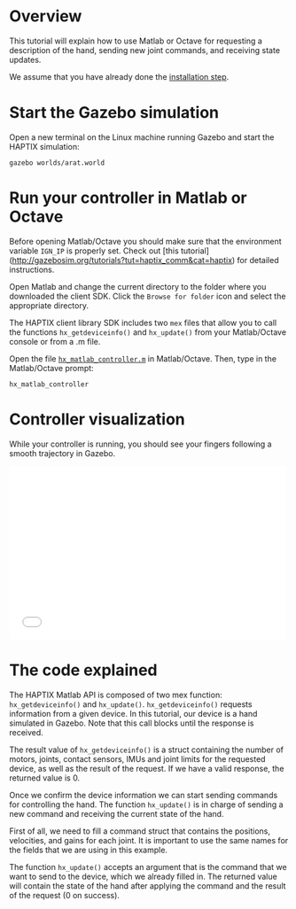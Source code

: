 # Overview

This tutorial will explain how to use Matlab or Octave for requesting a
description of the hand, sending new joint commands, and receiving state updates.

We assume that you have already done the [installation step](http://gazebosim.org/tutorials?tut=haptix_install&cat=haptix).

# Start the Gazebo simulation

Open a new terminal on the Linux machine running Gazebo and start the HAPTIX
simulation:

~~~
gazebo worlds/arat.world
~~~

# Run your controller in Matlab or Octave

Before opening Matlab/Octave you should make sure that the environment variable
`IGN_IP` is properly set. Check out [this tutorial]
(http://gazebosim.org/tutorials?tut=haptix_comm&cat=haptix) for detailed instructions.

Open Matlab and change the current directory to the folder where you downloaded the client SDK.
Click the `Browse for folder` icon and select the appropriate directory.

The HAPTIX client library SDK includes two `mex` files that allow you to call
the functions `hx_getdeviceinfo()` and `hx_update()` from your Matlab/Octave
console or from a .m file.

Open the file [`hx_matlab_controller.m`](http://bitbucket.org/osrf/haptix-comm/raw/default/haptix-comm/matlab/hx_matlab_controller.m) in Matlab/Octave. Then, type in
the Matlab/Octave prompt:

~~~
hx_matlab_controller
~~~

# Controller visualization

While your controller is running, you should see your fingers following a smooth
trajectory in Gazebo.

<iframe width="500" height="313" src="//player.vimeo.com/video/108959804" frameborder="0" webkitallowfullscreen mozallowfullscreen allowfullscreen></iframe>

# The code explained

<include from='/counter =/' to='/end/' src='http://bitbucket.org/osrf/haptix-comm/raw/default/matlab/hx_matlab_controller.m' />

The HAPTIX Matlab API is composed of two mex function: `hx_getdeviceinfo()` and
`hx_update()`. `hx_getdeviceinfo()` requests information from a given device.
In this tutorial, our device is a hand simulated in Gazebo. Note that this call
blocks until the response is received.

The result value of `hx_getdeviceinfo()` is a struct containing the number of
motors, joints, contact sensors, IMUs and joint limits for the requested device,
 as well as the result of the request. If we have a valid response, the
 returned value is 0.

<include from='/while counter/' src='http://bitbucket.org/osrf/haptix-comm/raw/default/matlab/hx_matlab_controller.m' />

Once we confirm the device information we can start sending commands for
controlling the hand. The function `hx_update()` is in charge of sending a new
command and receiving the current state of the hand.

First of all, we need to fill a command struct that contains the positions,
velocities, and gains for each joint. It is important to use the same names for
the fields that we are using in this example.

The function `hx_update()` accepts an argument that is the command that we want
to send to the device, which we already filled in. The returned value will
contain the state of the hand after applying the command and the result of the
request (0 on success).
